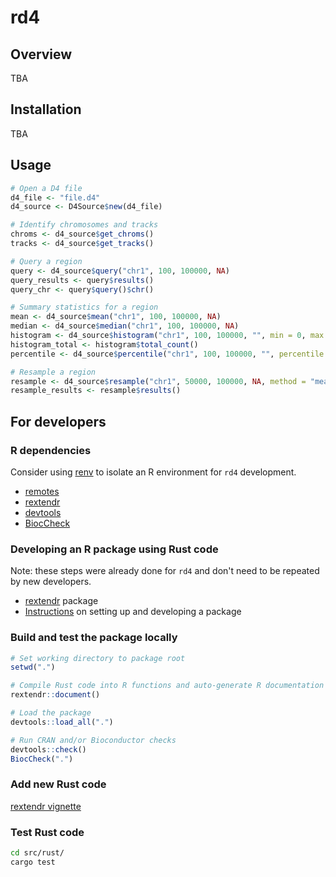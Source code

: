# rd4

## Overview

TBA

## Installation

TBA

## Usage

```R
# Open a D4 file
d4_file <- "file.d4"
d4_source <- D4Source$new(d4_file)

# Identify chromosomes and tracks
chroms <- d4_source$get_chroms()
tracks <- d4_source$get_tracks()

# Query a region
query <- d4_source$query("chr1", 100, 100000, NA)
query_results <- query$results()
query_chr <- query$query()$chr()

# Summary statistics for a region
mean <- d4_source$mean("chr1", 100, 100000, NA)
median <- d4_source$median("chr1", 100, 100000, NA)
histogram <- d4_source$histogram("chr1", 100, 100000, "", min = 0, max = 10)
histogram_total <- histogram$total_count()
percentile <- d4_source$percentile("chr1", 100, 100000, "", percentile = 0.5)

# Resample a region
resample <- d4_source$resample("chr1", 50000, 100000, NA, method = "mean", bin_size = 10, allow_bin_size_adjustment = FALSE)
resample_results <- resample$results()
```

## For developers

### R dependencies

Consider using [renv](https://rstudio.github.io/renv/articles/renv.html) to isolate an R environment for `rd4` development.

- [remotes](https://cran.r-project.org/web/packages/remotes/index.html)
- [rextendr](https://github.com/extendr/rextendr)
- [devtools](https://www.r-project.org/nosvn/pandoc/devtools.html)
- [BiocCheck](https://bioconductor.org/packages/release/bioc/html/BiocCheck.html)

### Developing an R package using Rust code

Note: these steps were already done for `rd4` and don't need to be repeated by new developers.

- [rextendr](https://extendr.github.io/rextendr/index.html) package
- [Instructions](https://extendr.github.io/rextendr/articles/package.html) on setting up and developing a package


### Build and test the package locally

```R
# Set working directory to package root
setwd(".")

# Compile Rust code into R functions and auto-generate R documentation (yes, rextendr::document() does both)
rextendr::document()

# Load the package
devtools::load_all(".")

# Run CRAN and/or Bioconductor checks
devtools::check()
BiocCheck(".")
```


### Add new Rust code

[rextendr vignette](https://extendr.github.io/rextendr/articles/package.html)


### Test Rust code

```bash
cd src/rust/
cargo test
```

